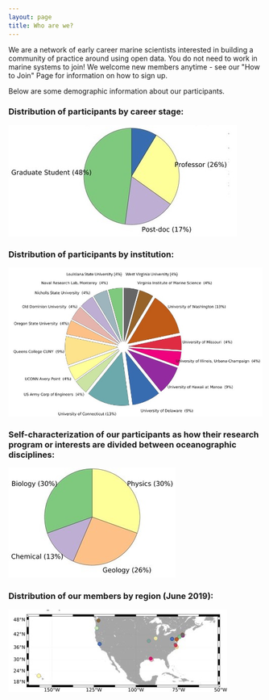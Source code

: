 ```yaml
---
layout: page
title: Who are we?
---
```

   
We are a network of early career marine scientists interested in building a community of practice around using open data. You do not need to work in marine systems to join! We welcome new members anytime - see our "How to Join" Page for information on how to sign up.

Below are some demographic information about our participants. 

### Distribution of participants by career stage:

![Career Level](img/CareerLevel.jpg)

### Distribution of participants by institution:

![Institution](img/Institution.jpg)

###  Self-characterization of our participants as how their research program or interests are divided between oceanographic disciplines:

![Discipline](img/Discipline.jpg)

### Distribution of our members by region (June 2019):

![Geographic Location](img/GeographicLocation.jpg)

